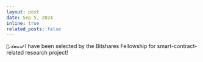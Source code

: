 ```yaml
---
layout: post
date: Sep 5, 2024
inline: true
related_posts: false
---
```


`🩵𝒜𝔀𝒶𝓇𝒹` I have been selected by the Bitshares Fellowship for smart-contract-related research project!

<!-- `💜𝒫𝒶𝓅𝑒𝓇` `🩵𝒜𝔀𝒶𝓇𝒹` `🤍𝒮𝓮𝑟𝓋𝒾𝓬𝓮` `💛𝑪𝑜𝓃𝒻𝑒𝓇𝑒𝓃𝒸𝓮` -->

